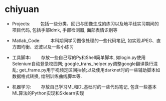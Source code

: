 # chiyuan
* Projects: 
&emsp;&emsp;包括一些分类、回归与图像生成的练习以及地平线实习期间的项目代码, 包括手部ldmk, 手部检测器, 面部表情识别等

* Matlab_Code: 
&emsp;&emsp;本科期间学习图像处理的一些代码笔记, 如实现JPEG、直方图均衡、滤波以及一些小练习

* 工具脚本: 
&emsp;&emsp;存放一些自己写的Py和Shell简单脚本, 如login.py使用Selenium自动登录校园网; google_trans_helper.py调整google翻译换行混乱; get_frame.py用于视频定区间抽帧;以及使用darknet时的一些辅助脚本如数据格式转换, 绘制训练曲线脚本等.

* 机器学习: 
&emsp;&emsp;存放自己学习ML和DL基础时的一些代码笔记, 包含一些基本ML算法的Python实现和Sklearn实现
